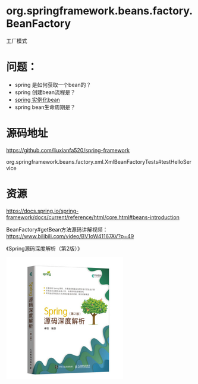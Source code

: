 # org.springframework.beans.factory.BeanFactory

工厂模式



# 问题：

- spring 是如何获取一个bean的？
- spring 创建bean流程是？
- [spring 实例化bean](https://docs.spring.io/spring-framework/docs/current/reference/html/core.html#beans-factory-class)
- spring bean生命周期是？



# 源码地址

https://github.com/liuxianfa520/spring-framework

org.springframework.beans.factory.xml.XmlBeanFactoryTests#testHelloService





# 资源


https://docs.spring.io/spring-framework/docs/current/reference/html/core.html#beans-introduction

BeanFactory#getBean方法源码讲解视频： https://www.bilibili.com/video/BV1oW41167AV?p=49

《Spring源码深度解析（第2版）》

![image-20210317194152027](images/image-20210317194152027.png)
